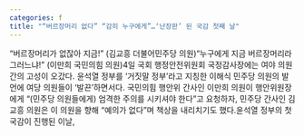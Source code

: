 ```yaml
---
categories: f
title: "“버르장머리 없다” “감히 누구에게”…‘난장판’ 된 국감 첫째 날"
---
```

“버르장머리가 없잖아 지금!” (김교흥 더불어민주당 의원)“누구에게 지금 버르장머리라 그러느냐!” (이만희 국민의힘 의원)4일 국회 행정안전위원회 국정감사장에는 여야 의원 간의 고성이 오갔다. 윤석열 정부를 ‘거짓말 정부’라고 지칭한 이해식 민주당 의원의 발언에 여당 의원들이 ‘발끈’하면서다. 국민의힘 행안위 간사인 이만희 의원이 행안위원장에게 “(민주당 의원들에게) 엄격한 주의를 시키셔야 한다”고 요청하자, 민주당 간사인 김교흥 의원은 이 의원을 향해 “예의가 없다”며 책상을 내리치기도 했다.윤석열 정부의 첫 국감이 진행된 이날,